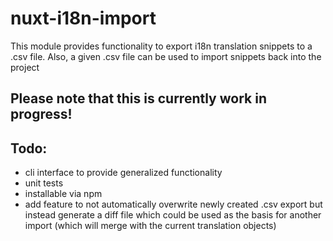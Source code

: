 # nuxt-i18n-import
This module provides functionality to export i18n translation snippets to a .csv file. Also, a given .csv file can be used to import snippets back into the project

## Please note that this is currently work in progress!

## Todo:
- cli interface to provide generalized functionality
- unit tests
- installable via npm
- add feature to not automatically overwrite newly created .csv export but instead generate a diff file which could be used as the basis for another import (which will merge with the current translation objects)
